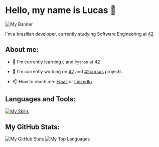 # Hello, my name is Lucas 👋

![My Banner](https://i.pinimg.com/originals/e4/26/70/e426702edf874b181aced1e2fa5c6cde.gif)

I'm a brazilian developer, currently studying Software Engineering at [42](https://www.42sp.org.br/)

## About me:

- 🌱 I'm currently learning `C` and `Python` at [42](https://www.42sp.org.br/)

- 🚀 I'm currently working on [42](https://www.42sp.org.br/) and [42cursus]() projects

-  📫 How to reach me:  [Email](mailto:lukssapsilva@gmail.com) or [ LinkedIn](https://www.linkedin.com/in/lsapacheco/)


## Languages and Tools:

[![My Skills](https://skills.thijs.gg/icons?i=linux,c,py,git,html,css)](https://skills.thijs.gg)

## My GitHub Stats:

![My GitHub Stats](https://github-readme-stats.vercel.app/api?username=LucasSAPacheco&show_icons=true&theme=dark)
![My Top Languages](https://github-readme-stats.vercel.app/api/top-langs/?username=LucasSAPacheco&layout=compact&theme=dark)
